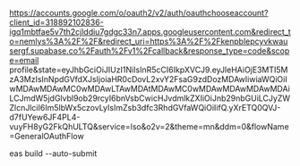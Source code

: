 https://accounts.google.com/o/oauth2/v2/auth/oauthchooseaccount?client_id=318892102836-igq1mbtfae5v7th2cjlddiu7gdgc33n7.apps.googleusercontent.com&redirect_to=nemlys%3A%2F%2F&redirect_uri=https%3A%2F%2Fkenpblepcyvkwausergf.supabase.co%2Fauth%2Fv1%2Fcallback&response_type=code&scope=email profile&state=eyJhbGciOiJIUzI1NiIsInR5cCI6IkpXVCJ9.eyJleHAiOjE3MTI5MzA3MzIsInNpdGVfdXJsIjoiaHR0cDovL2xvY2FsaG9zdDozMDAwIiwiaWQiOiIwMDAwMDAwMC0wMDAwLTAwMDAtMDAwMC0wMDAwMDAwMDAwMDAiLCJmdW5jdGlvbl9ob29rcyI6bnVsbCwicHJvdmlkZXIiOiJnb29nbGUiLCJyZWZlcnJlciI6Im5lbWx5czovLyIsImZsb3dfc3RhdGVfaWQiOiIifQ.yXrETQ0QVJ-d7fUYew6JF4PL4-vuyFH8yG2FkQhULTQ&service=lso&o2v=2&theme=mn&ddm=0&flowName=GeneralOAuthFlow


eas build --auto-submit